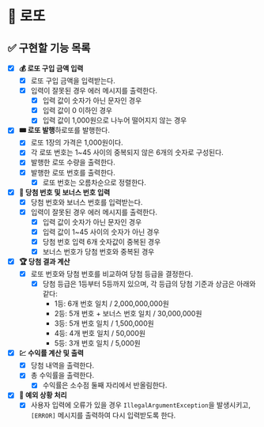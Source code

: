 # 🎰 로또

## ✅ 구현할 기능 목록
- [x] **💰 로또 구입 금액 입력**
  - [x] 로또 구입 금액을 입력받는다.
  - [x] 입력이 잘못된 경우 에러 메시지를 출력한다.
    - [x] 입력 값이 숫자가 아닌 문자인 경우
    - [x] 입력 값이 0 이하인 경우
    - [x] 입력 값이 1,000원으로 나누어 떨어지지 않는 경우

- [x] **🎟️ 로또 발행**하로또를 발행한다.
    - [x] 로또 1장의 가격은 1,000원이다.
    - [x] 각 로또 번호는 1~45 사이의 중복되지 않은 6개의 숫자로 구성된다.
  - [x] 발행한 로또 수량을 출력한다.
  - [x] 발행한 로또 번호를 출력한다.
    - [x] 로또 번호는 오름차순으로 정렬한다.

- [x] **🔢 당첨 번호 및 보너스 번호 입력**
  - [x] 당첨 번호와 보너스 번호를 입력받는다.
  - [x] 입력이 잘못된 경우 에러 메시지를 출력한다.
    - [x] 입력 값이 숫자가 아닌 문자인 경우
    - [x] 입력 값이 1~45 사이의 숫자가 아닌 경우
    - [x] 당첨 번호 입력 6개 숫자값이 중복된 경우
    - [x] 보너스 번호가 당첨 번호와 중복된 경우

- [x] **🏆 당첨 결과 계산**
  - [x] 로또 번호와 당첨 번호를 비교하여 당첨 등급을 결정한다.
    - [x] 당첨 등급은 1등부터 5등까지 있으며, 각 등급의 당첨 기준과 상금은 아래와 같다:
      - 1등: 6개 번호 일치 / 2,000,000,000원
      - 2등: 5개 번호 + 보너스 번호 일치 / 30,000,000원
      - 3등: 5개 번호 일치 / 1,500,000원
      - 4등: 4개 번호 일치 / 50,000원
      - 5등: 3개 번호 일치 / 5,000원

- [x] **💹 수익률 계산 및 출력**
  - [x] 당첨 내역을 출력한다.
  - [x] 총 수익률을 출력한다.
     - [x] 수익률은 소수점 둘째 자리에서 반올림한다.

- [x] **🚨 예외 상황 처리**
  - [x] 사용자 입력에 오류가 있을 경우 `IllegalArgumentException`을 발생시키고, `[ERROR]` 메시지를 출력하여 다시 입력받도록 한다.